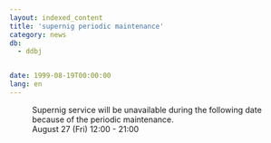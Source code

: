 ```yaml
---
layout: indexed_content
title: 'supernig periodic maintenance'
category: news
db:
  - ddbj


date: 1999-08-19T00:00:00
lang: en
---
```


<dd>Supernig service will be unavailable during the following date because of the periodic maintenance.<br>
<dd>August 27 (Fri) 12:00 - 21:00</dd>
</dd>
